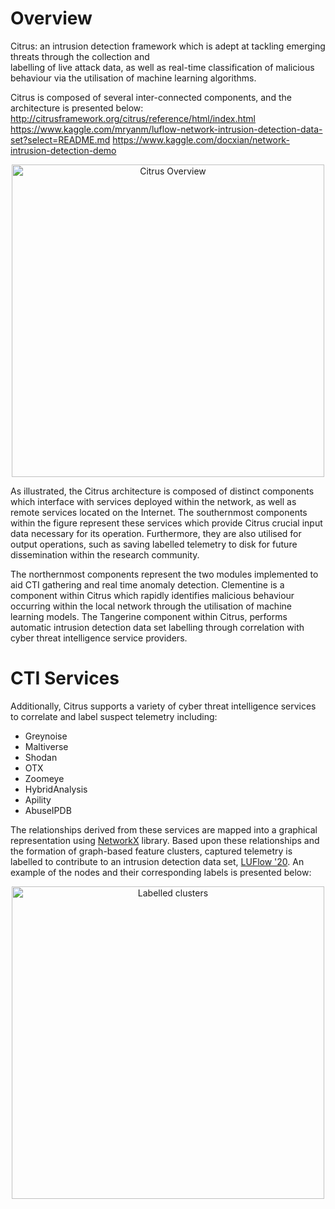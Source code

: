 # Overview
Citrus: an intrusion detection framework which is adept at tackling emerging threats through the collection and   
labelling   of   live   attack   data,   as   well   as real-time classification of malicious behaviour via the utilisation of 
machine learning  algorithms.

Citrus is composed of several inter-connected components, and the architecture is presented below:
http://citrusframework.org/citrus/reference/html/index.html
https://www.kaggle.com/mryanm/luflow-network-intrusion-detection-data-set?select=README.md
https://www.kaggle.com/docxian/network-intrusion-detection-demo

<p align="center">
  <img src="https://github.com/ruzzzzz/Citrus/blob/main/imgs/SBI.png?raw=true" alt="Citrus Overview" width="500">
</p>

As illustrated, the Citrus architecture is composed of distinct components which interface with services deployed within the network, as well as remote services located on the Internet. The southernmost components within the figure represent these services which provide Citrus crucial input data necessary for its operation. Furthermore, they are also utilised for output operations, such as saving labelled telemetry to disk for future dissemination within the research community. 

The northernmost components represent the two modules implemented to aid CTI gathering and real time anomaly detection. Clementine is a component within Citrus which rapidly identifies malicious behaviour occurring within the local network through the utilisation of machine learning models. The Tangerine component within Citrus, performs automatic intrusion detection data set labelling through correlation with cyber threat intelligence service providers.

# CTI Services
Additionally, Citrus supports a variety of cyber threat intelligence services to correlate and label suspect telemetry including:

* Greynoise
* Maltiverse
* Shodan
* OTX
* Zoomeye
* HybridAnalysis
* Apility
* AbuseIPDB

The relationships derived from these services are mapped into a graphical representation using [NetworkX](https://networkx.github.io) library.
Based upon these relationships and the formation of graph-based feature clusters, captured telemetry is labelled to contribute to an intrusion detection data set, [LUFlow '20](https://github.com/ruzzzzz/LUFlow). An example of the nodes and their corresponding labels is presented below:

<p align="center">
  <img src="https://github.com/ruzzzzz/Citrus/blob/main/imgs/supernodes_legend.png?raw=true" alt="Labelled clusters" width="500">
</p>
